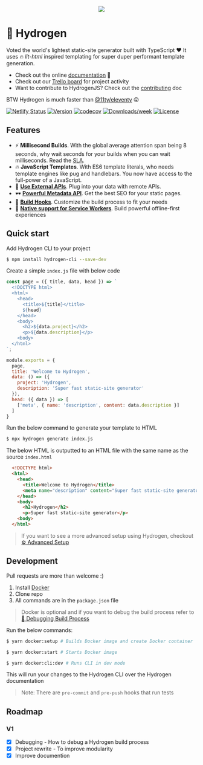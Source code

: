 <p align="center"><img src="https://qph.fs.quoracdn.net/main-qimg-706f37c5cbc54e415892478836e8acb5.webp"></p>

# 🎈 Hydrogen

Voted the world's lightest static-site generator built with TypeScript ❤ It uses 🔥 _lit-html_ inspired templating for super duper performant template generation.

- Check out the online [documentation](https://hydrogenjs.org) 📖
- Check out our [Trello board](https://trello.com/b/N5949mJZ/hydrogenjs-development) for project activity
- Want to contribute to HydrogenJS? Check out the [contributing](/CONTRIBUTING.md) doc

BTW Hydrogen is much faster than [@11ty/eleventy](https://www.npmjs.com/package/@11ty/eleventy) 😜

[![Netlify Status](https://api.netlify.com/api/v1/badges/812415ef-37e8-4015-b7cd-7654d0f3c9b8/deploy-status)](https://app.netlify.com/sites/hydrogen-cli/deploys)
[![Version](https://img.shields.io/npm/v/hydrogen-cli.svg)](https://npmjs.org/package/hydrogen-cli)
[![codecov](https://codecov.io/gh/ShailenNaidoo/hydrogen/branch/master/graph/badge.svg)](https://codecov.io/gh/ShailenNaidoo/hydrogen)
[![Downloads/week](https://img.shields.io/npm/dw/hydrogen-cli.svg)](https://npmjs.org/package/hydrogen-cli)
[![License](https://img.shields.io/npm/l/cli.svg)](https://github.com/ShailenNaidoo/hydrogen/blob/master/package.json)

## Features 

- ⚡ **Millisecond Builds**. With the global average attention span being 8 seconds, why wait seconds for your builds when you can wait milliseconds. Read the [SLA](/SLA.md).
- 🔥 **JavaScript Templates**. With ES6 template literals, who needs template engines like pug and handlebars. You now have access to the full-power of a JavaScript.
- 🔌 [**Use External APIs**](https://hydrogenjs.org/docs/working-with-data/). Plug into your data with remote APIs.
- 🕶 [**Powerful Metadata API**](https://hydrogenjs.org/docs/working-with-meta-data/). Get the best SEO for your static pages.
- 🔨 [**Build Hooks**](https://hydrogenjs.org/docs/build-hooks/). Customize the build process to fit your needs
- 💾 [**Native support for Service Workers**](https://hydrogenjs.org/docs/setting-up-a-service-worker/). Build powerful offline-first experiences

## Quick start
Add Hydrogen CLI to your project

```bash
$ npm install hydrogen-cli --save-dev
```
Create a simple `index.js` file with below code

```javascript
const page = ({ title, data, head }) => `
  <!DOCTYPE html>
  <html>
    <head>
      <title>${title}</title>
      ${head}
    </head>
    <body>
      <h2>${data.project}</h2>
      <p>${data.description}</p>
    <body>
  </html>
`;

module.exports = {
  page,
  title: 'Welcome to Hydrogen',
  data: () => ({
    project: 'Hydrogen',
    description: 'Super fast static-site generator'
  }),
  head: ({ data }) => [
    ['meta', { name: 'description', content: data.description }]
  ]
}
```

Run the below command to generate your template to HTML

```bash 
$ npx hydrogen generate index.js
```
The below HTML is outputted to an HTML file with the same name as the source `index.html`

```html
  <!DOCTYPE html>
  <html>
    <head>
      <title>Welcome to Hydrogen</title>
      <meta name="description" content="Super fast static-site generator" />
    </head>
    <body>
      <h2>Hydrogen</h2>
      <p>Super fast static-site generator</p>
    <body>
  </html>
```

> If you want to see a more advanced setup using Hydrogen, checkout [⚙ Advanced Setup](https://hydrogenjs.org/docs/advanced-setup/)

## Development

Pull requests are more than welcome :)

1. Install [Docker](https://www.docker.com/)
2. Clone repo
3. All commands are in the `package.json` file

> Docker is optional and if you want to debug the build process refer to [🐛 Debugging Build Process](https://hydrogenjs.org/docs/debugging-build-process/)

Run the below commands:

```bash
$ yarn docker:setup # Builds Docker image and create Docker container

$ yarn docker:start # Starts Docker image

$ yarn docker:cli:dev # Runs CLI in dev mode
```

This will run your changes to the Hydrogen CLI over the Hydrogen documentation

> Note: There are `pre-commit` and `pre-push` hooks that run tests

## Roadmap

### V1

- [x] Debugging - How to debug a Hydrogen build process
- [x] Project rewrite - To improve modularity
- [x] Improve documention
